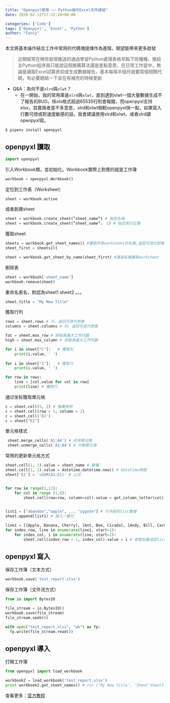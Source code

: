 ```yaml
---
title: "Openpyxl使用 —— Python操作Excel文件總結"
date: 2020-02-12T17:32:24+08:00

categories: ['Code']
tags: ['Openpyxl', 'Excel', 'Python']
author: "Fancy"
---
```

本文將基本操作結合工作中常用的代碼塊提煉作為進階，期望能帶來更多啟發

<!--more-->

> 近期經常在微信發現推送的通過學習Python處理表格早點下班種種，推給主Python程序員只能說這個推薦算法還是差點意思，在日常工作當中，無論是讀取Excel試算表抑或生成數據報告，基本每隔半個月就要寫個相關代碼，有必要總結一下並在有補充的時候更新

- Q&A：為何不是`xlrd`與`xlwt`？
  - 在一開始，我的常用庫是`xlrd`與`xlwt`，直到遇到xlwt一個大量數據生成不了報告的BUG，係xls格式超過65535行則會報錯，而openpyxl支持xlsx，其實兩者差不多意思，xlrd和xlwt相較openpyxl快一點，如果寫入行數可控或對速度敏感的話，我會建議使用xlrd和xlwt，或者xlrd讀openpyxl寫。

```bash
$ pipenv install openpyxl
```

## openpyxl 讀取

```python
import openpyxl
```
引入Workbook類，並初始化。Workbook實際上對應的就是工作簿


```python
workbook = openpyxl.Workbook()
```

定位到工作表（Worksheet）

```python
sheet = workbook.active
```

或者創建sheet

```python
sheet = workbook.create_sheet(“sheet_name”) # 指定名稱
sheet = workbook.create_sheet(“sheet_name”， 1) # 指定索引位置
```
獲取sheet

```python
sheets = workbook.get_sheet_names() #獲取所有worksheet的名稱,返回可迭代對象
sheet_first = sheets[0]

sheet = workbook.get_sheet_by_name(sheet_first) #通過名稱獲取worksheet
```

刪除表

```python
sheet = workbook['sheet_name']
workbook.remove(sheet)
```



重命名表名，默認為sheet1 sheet2 。。。

```python
sheet.title = "My New Title"
```

獲取行列
```python
rows = sheet.rows # 行，返回可迭代對象
columns = sheet.columns # 列，返回可迭代對象

fat = sheet.max_row # 获取表最大工作行数
high = sheet.max_column # 获取表最大工作列数

for i in sheet["C"]:   # 獲取列
    print(i.value, ' ')
    
for i in sheet["1"]:   # 獲取行
    print(i.value, ' ')

for row in rows:
    line = [col.value for col in row]
    print(line) # 獲取行
```

通过坐标獲取單元格

```python
c = sheet.cell(5, 2) # 推薦使用
c = sheet.cell(row = 5, column = 2)
c = sheet.cell('E2')
c = sheet["E2"]
```

單元格樣式

```python
 sheet.merge_cells('A1:A4') # 合併單元格
 sheet.unmerge_cells('A1:A4') # 分解單元格
```



常用的更新單元格方式

```python
sheet.cell(1, 1).value = sheet_name # 變量
sheet.cell(1, 1).value = datetime.datetime.now() # datatime時間
sheet['E2'] = '=SUM(A1:E1)' # 公式


for row in range(1,12):
    for col in range (1,6):
        sheet.cell(row=row, column=col).value = get_column_letter(col) # OOP传递位置数据
        

list1 = ["abandon","apple", ... "zygote"] # 行內容的list數據
sheet.append(list1) # 插入一整行

line1 = [[Apple, Banana, Cherry], [Ant, Bee, Cicada], [Andy, Bill, Carmen]] #分組的數據
for index_row, line in enumerate(line1, start=1):
    for index_col, i in enumerate(line, start=1):
        sheet.cell(index_row + 1, index_col).value = i # 嵌套批量追加list数据
```



## openpyxl 寫入

保存工作簿（文本方式）

```python
workbook.save('test_report.xlsx')
```

保存工作簿（文件流方式）

```python
from io import BytesIO

file_stream = io.BytesIO()
workbook.save(file_stream)
file_stream.seek(0)

with open("test_report.xlsx", "wb") as fp:
  fp.write(file_stream.read())
```



## openpyxl 導入

打開工作簿

```python
from openpyxl import load_workbook

workbook2 = load_workbook('test_report.xlsx')
print workbook2.get_sheet_names() # >>> ['My New Title', 'Sheet'Sheet3']
```



查看更多：[官方教程](https://openpyxl.readthedocs.io/en/stable/index.html)